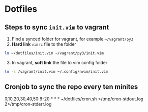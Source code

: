 # Dotfiles

## Steps to sync `init.vim` to vagrant
1. Find a synced folder for vagrant, for example `~/vagrant/py3`
2. **Hard link** `vimrc` file to the folder
```bash
ln ~/dotfiles/init.vim ~/vagrant/py3/init.vim
```
3. In vagrant, **soft link** the file to vim config folder
```bash
ln -s /vagrant/init.vim ~/.config/nvim/init.vim
```

## Cronjob to sync the repo every ten minites
0,10,20,30,40,50 8-20 * * * ~/dotfiles/cron.sh >/tmp/cron-stdout.log 2>/tmp/cron-stderr.log
